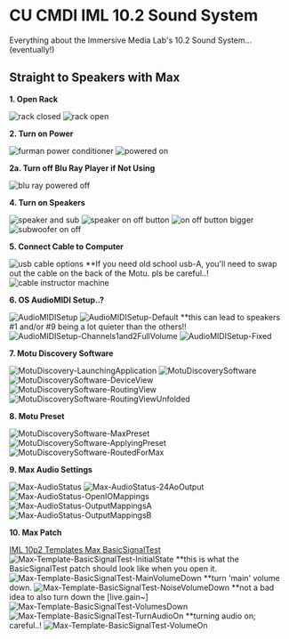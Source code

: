 # CU CMDI IML 10.2 Sound System
Everything about the Immersive Media Lab's 10.2 Sound System... (eventually!)

## Straight to Speakers with Max
 
**1. Open Rack**

  ![rack closed](https://github.com/cucmdiiml/documentation-2025-audio-10_p_2/blob/main/images/pictures/IML-10p2-RackClosed.jpg)
  ![rack open](https://github.com/cucmdiiml/documentation-2025-audio-10_p_2/blob/main/images/pictures/IML-10p2-RackOpen.jpg)

**2. Turn on Power**

  ![furman power conditioner](https://github.com/cucmdiiml/documentation-2025-audio-10_p_2/blob/main/images/pictures/IML-10p2-FurmanPowerConditioner.jpg)
  ![powered on](https://github.com/cucmdiiml/documentation-2025-audio-10_p_2/blob/main/images/pictures/IML-10p2-PoweredOn.jpg)
    
**2a. Turn off Blu Ray Player if Not Using**

  ![blu ray powered off](https://github.com/cucmdiiml/documentation-2025-audio-10_p_2/blob/main/images/pictures/IML-10p2-BluRayPoweredOff.jpg)
    
**4. Turn on Speakers**

  ![speaker and sub](https://github.com/cucmdiiml/documentation-2025-audio-10_p_2/blob/main/images/pictures/IML-10p2-SpeakerAndSub.jpg)
  ![speaker on off button](https://github.com/cucmdiiml/documentation-2025-audio-10_p_2/blob/main/images/pictures/IML-10p2-SpeakerOnOff.jpg)
  ![on off button bigger](https://github.com/cucmdiiml/documentation-2025-audio-10_p_2/blob/main/images/pictures/IML-10p2-OnOffBigger.jpg)
  ![subwoofer on off](https://github.com/cucmdiiml/documentation-2025-audio-10_p_2/blob/main/images/pictures/IML-10p2-SubwooferOnOff.jpg)
    
**5. Connect Cable to Computer**

  ![usb cable options](https://github.com/cucmdiiml/documentation-2025-audio-10_p_2/blob/main/images/pictures/IML-10p2-USBCableOptions.jpg)
  **If you need old school usb-A, you'll need to swap out the cable on the back of the Motu. pls be careful..!
  ![cable instructor machine](https://github.com/cucmdiiml/documentation-2025-audio-10_p_2/blob/main/images/pictures/IML-10p2-CableInstructorMachine.jpg)
    
**6. OS AudioMIDI Setup..?**

  ![AudioMIDISetup](https://github.com/cucmdiiml/documentation-2025-audio-10_p_2/blob/main/images/screenshots/AudioMIDISetup/IML-10p2-AudioMIDISetup.png)
  ![AudioMIDISetup-Default](https://github.com/cucmdiiml/documentation-2025-audio-10_p_2/blob/main/images/screenshots/AudioMIDISetup/IML-10p2-AudioMIDISetup-Default.png)
  **this can lead to speakers #1 and/or #9 being a lot quieter than the others!!
  ![AudioMIDISetup-Channels1and2FullVolume](https://github.com/cucmdiiml/documentation-2025-audio-10_p_2/blob/main/images/screenshots/AudioMIDISetup/IML-10p2-AudioMIDISetup-Channels1and2FullVolume.png)
  ![AudioMIDISetup-Fixed](https://github.com/cucmdiiml/documentation-2025-audio-10_p_2/blob/main/images/screenshots/AudioMIDISetup/IML-10p2-AudioMIDISetup-Fixed.png)

**7. Motu Discovery Software**

  ![MotuDiscovery-LaunchingApplication](https://github.com/cucmdiiml/documentation-2025-audio-10_p_2/blob/main/images/screenshots/MotuDiscoverySoftware/IML-10p2-MotuDiscovery-LaunchingApplication.png)
  ![MotuDiscoverySoftware](https://github.com/cucmdiiml/documentation-2025-audio-10_p_2/blob/main/images/screenshots/MotuDiscoverySoftware/IML-10p2-MotuDiscoverySoftware.png)
  ![MotuDiscoverySoftware-DeviceView](https://github.com/cucmdiiml/documentation-2025-audio-10_p_2/blob/main/images/screenshots/MotuDiscoverySoftware/IML-10p2-MotuDiscoverySoftware-DeviceView.png)
  ![MotuDiscoverySoftware-RoutingView](https://github.com/cucmdiiml/documentation-2025-audio-10_p_2/blob/main/images/screenshots/MotuDiscoverySoftware/IML-10p2-MotuDiscoverySoftware-RoutingView.png)
  ![MotuDiscoverySoftware-RoutingViewUnfolded](https://github.com/cucmdiiml/documentation-2025-audio-10_p_2/blob/main/images/screenshots/MotuDiscoverySoftware/IML-10p2-MotuDiscoverySoftware-RoutingViewUnfolded.png)

**8. Motu Preset**

  ![MotuDiscoverySoftware-MaxPreset](https://github.com/cucmdiiml/documentation-2025-audio-10_p_2/blob/main/images/screenshots/MotuDiscoverySoftware/IML-10p2-MotuDiscoverySoftware-MaxPreset.png)
  ![MotuDiscoverySoftware-ApplyingPreset](https://github.com/cucmdiiml/documentation-2025-audio-10_p_2/blob/main/images/screenshots/MotuDiscoverySoftware/IML-10p2-MotuDiscoverySoftware-ApplyingPreset.png)
  ![MotuDiscoverySoftware-RoutedForMax](https://github.com/cucmdiiml/documentation-2025-audio-10_p_2/blob/main/images/screenshots/MotuDiscoverySoftware/IML-10p2-MotuDiscoverySoftware-RoutedForMax.png)

**9. Max Audio Settings**

  ![Max-AudioStatus](https://github.com/cucmdiiml/documentation-2025-audio-10_p_2/blob/main/images/screenshots/Max/IML-10p2-Max-AudioStatus.png)
  ![Max-AudioStatus-24AoOutput](https://github.com/cucmdiiml/documentation-2025-audio-10_p_2/blob/main/images/screenshots/Max/IML-10p2-Max-AudioStatus-24AoOutput.png)
  ![Max-AudioStatus-OpenIOMappings](https://github.com/cucmdiiml/documentation-2025-audio-10_p_2/blob/main/images/screenshots/Max/IML-10p2-Max-AudioStatus-OpenIOMappings.png)
  ![Max-AudioStatus-OutputMappingsA](https://github.com/cucmdiiml/documentation-2025-audio-10_p_2/blob/main/images/screenshots/Max/IML-10p2-Max-AudioStatus-OutputMappingsA.png)
  ![Max-AudioStatus-OutputMappingsB](https://github.com/cucmdiiml/documentation-2025-audio-10_p_2/blob/main/images/screenshots/Max/IML-10p2-Max-AudioStatus-OutputMappingsB.png)

**10. Max Patch**

  [IML 10p2 Templates Max BasicSignalTest](https://github.com/cucmdiiml/documentation-2025-audio-10_p_2/blob/main/software/max/IML-10p2-Templates-Max-BasicSignalTest.maxpat)
  ![Max-Template-BasicSignalTest-InitialState](https://github.com/cucmdiiml/documentation-2025-audio-10_p_2/blob/main/images/screenshots/Max/IML-10p2-Max-Template-BasicSignalTest-InitialState.png)
  **this is what the BasicSignalTest patch should look like when you open it.
  ![Max-Template-BasicSignalTest-MainVolumeDown](https://github.com/cucmdiiml/documentation-2025-audio-10_p_2/blob/main/images/screenshots/Max/IML-10p2-Max-Template-BasicSignalTest-MainVolumeDown.png)
  **turn 'main' volume down.
  ![Max-Template-BasicSignalTest-NoiseVolumeDown](https://github.com/cucmdiiml/documentation-2025-audio-10_p_2/blob/main/images/screenshots/Max/IML-10p2-Max-Template-BasicSignalTest-NoiseVolumeDown.png)
  **not a bad idea to also turn down the [live.gain~]
  ![Max-Template-BasicSignalTest-VolumesDown](https://github.com/cucmdiiml/documentation-2025-audio-10_p_2/blob/main/images/screenshots/Max/IML-10p2-Max-Template-BasicSignalTest-VolumesDown.png)
  ![Max-Template-BasicSignalTest-TurnAudioOn](https://github.com/cucmdiiml/documentation-2025-audio-10_p_2/blob/main/images/screenshots/Max/IML-10p2-Max-Template-BasicSignalTest-TurnAudioOn.png)
  **turning audio on; careful..!
  ![Max-Template-BasicSignalTest-VolumeOn](https://github.com/cucmdiiml/documentation-2025-audio-10_p_2/blob/main/images/screenshots/Max/IML-10p2-Max-Template-BasicSignalTest-VolumeOn.png)
